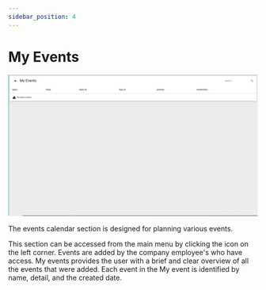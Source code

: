 ```yaml
---
sidebar_position: 4
---
```


# My Events

![Events](./eventspage.PNG)

The events calendar section is designed for planning various events.

This section can be accessed from the main menu by clicking the icon on the left corner. Events are
added by the company employee's who have access. My events provides the user with a brief and clear
overview of all the events that were added. Each event in the My event is identified by name, detail, and the
created date.